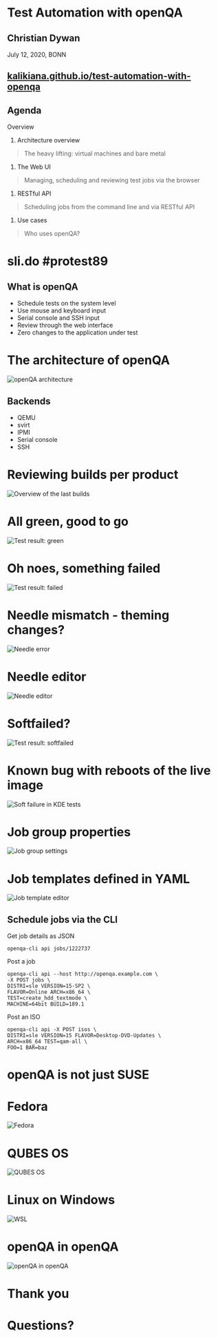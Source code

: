 <!-- .slide: data-state="cover-image" id="test-automation-with-openqa" data-timing="20" -->
<div class="title">
    <h1>Test Automation with openQA</h1>
    <h2>Christian Dywan</h2>
</div>

<div class="date-location">July 12, 2020, BONN</div>

<div class="image">
    <div class="qr-embedded-wrapper">
        <div class="qrcode" id="qrcode-test-automation-with-openqa" />
    </div>
    <h2><a href="https://kalikiana.github.io/test-automation-with-openqa" target="_blank"
           id="test-automation-with-openqa">kalikiana.github.io/test-automation-with-openqa</a></h2>
</div>


<!-- .slide: data-state="normal toc" id="overview" data-timing="20s" -->
## Agenda

<div class="breadcrumbs">Overview</div>

1. Architecture overview
> The heavy lifting: virtual machines and bare metal

1. The Web UI
> Managing, scheduling and reviewing test jobs via the browser

1. RESTful API
> Scheduling jobs from the command line and via RESTful API

1. Use cases
> Who uses openQA?


<!-- .slide: data-state="divider-image" id="slido" data-timing="20" -->
# sli.do #protest89

<div class="image">
    <div class="qr-embedded-wrapper">
        <div class="qrcode" id="qrcode-slido-protest89" />
    </div>
    <h2><a href="https://app.sli.do/event/sslzhahz" target="_blank"
           id="slido-protest89"></a></h2>
</div>


<!-- .slide: data-state="normal" id="what-is-openqa" data-timing="20s" -->
## What is openQA

* Schedule tests on the system level
* Use mouse and keyboard input
* Serial console and SSH input
* Review through the web interface
* Zero changes to the application under test


<!-- .slide: data-state="divider-image" id="openqa-architecture" data-timing="20s" -->
# The architecture of openQA

<img alt="openQA architecture" src="images/openqa_architecture.png"/>


<!-- .slide: data-state="normal" id="backends" data-timing="20s" -->
## Backends

* QEMU
* svirt
* IPMI
* Serial console
* SSH


<!-- .slide: data-state="divider-image" id="last-builds-leap" data-timing="20s" -->
# Reviewing builds per product

<img alt="Overview of the last builds" src="images/last-builds-leap.png"/>


<!-- .slide: data-state="divider-image" id="test-result-overview" data-timing="20s" -->
# All green, good to go

<img alt="Test result: green" src="images/test-result-overview.png"/>


<!-- .slide: data-state="divider-image" id="test-result-failed" data-timing="20s" -->
# Oh noes, something failed

<img alt="Test result: failed" src="images/test-result-failed.png"/>


<!-- .slide: data-state="divider-image" id="test-result-failed-needle" data-timing="20s" -->
# Needle mismatch - theming changes?

<img alt="Needle error" src="images/test-result-failed-needle.png"/>


<!-- .slide: data-state="divider-image" id="needle-editor-json" data-timing="20s" -->
# Needle editor

<img alt="Needle editor" src="images/needle-editor-json.png"/>


<!-- .slide: data-state="divider-image" id="kde-softfailed-result" data-timing="20s" -->
# Softfailed?

<img alt="Test result: softfailed" src="images/kde-softfailed-result.png"/>


<!-- .slide: data-state="divider-image" id="kde-softfailed-no-reboot" data-timing="20s" -->
# Known bug with reboots of the live image

<img alt="Soft failure in KDE tests" src="images/kde-softfailed-no-reboot.png"/>


<!-- .slide: data-state="divider-image" id="job-group-properties" data-timing="20s" -->
# Job group properties

<img alt="Job group settings" src="images/job-group-properties-leap.png"/>


<!-- .slide: data-state="divider-image" id="job-templates-yaml" data-timing="20s" -->
# Job templates defined in YAML

<img alt="Job template editor" src="images/job-templates-yaml-leap.png"/>


<!-- .slide: data-state="normal" id="post-jobs-cli" data-menu-title="Post jobs"  -->
## Schedule jobs via the CLI

Get job details as JSON

```
openqa-cli api jobs/1222737
```

Post a job

```
openqa-cli api --host http://openqa.example.com \
-X POST jobs \
DISTRI=sle VERSION=15-SP2 \
FLAVOR=Online ARCH=x86_64 \
TEST=create_hdd_textmode \
MACHINE=64bit BUILD=189.1
```

Post an ISO

```
openqa-cli api -X POST isos \
DISTRI=sle VERSION=15 FLAVOR=Desktop-DVD-Updates \
ARCH=x86_64 TEST=qam-all \
FOO=1 BAR=baz
```


<!-- .slide: data-state="divider" id="openqa-use-cases" data-timing="20s" -->
# openQA is not just SUSE


<!-- .slide: data-state="divider-image" id="fedora" data-timing="20s" -->
# Fedora

<img alt="Fedora" src="images/fedora.png"/>


<!-- .slide: data-state="divider-image" id="qubes-os" data-timing="20s" -->
# QUBES OS

<img alt="QUBES OS" src="images/qubes-os.png"/>


<!-- .slide: data-state="divider-image" id="wsl" data-timing="20s" -->
# Linux on Windows

<img alt="WSL" src="images/wsl.png"/>


<!-- .slide: data-state="divider-image" id="openqa-in-openqa" data-timing="20s" -->
# openQA in openQA

<img alt="openQA in openQA" src="images/openqa-in-openqa.png"/>


<!-- .slide: data-state="thanks" id="thank-you" -->
# Thank you


<!-- .slide: data-state="subchapter" id="Q-and-A" -->
# Questions?
